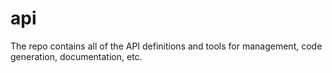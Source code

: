 # api
The repo contains all of the API definitions and tools for management, code generation, documentation, etc.
